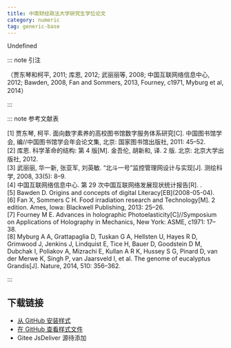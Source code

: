 ```yaml
--- 
title: 中南财经政法大学研究生学位论文 
category: numeric 
tag: generic-base 
--- 
```


<!-- 此文件由脚本自动生成，请勿手动修改！ -->  

Undefined  

::: note 引注  

（贾东琴和柯平, 2011; 库恩, 2012; 武丽丽等, 2008; 中国互联网络信息中心, 2012; Bawden, 2008, Fan and Sommers, 2013, Fourney, c1971, Myburg et al, 2014）  

:::  

::: note 参考文献表  

<div class="csl-bib-body">
  <div class="csl-entry second-field-align-flush hangingindent-false"> 
    <div class="csl-left-margin">[1] 贾东琴, 柯平. 面向数字素养的高校图书馆数字服务体系研究[C]. 中国图书馆学会, 编//中国图书馆学会年会论文集, 北京: 国家图书馆出版社, 2011: 45–52.</div> </div>
  <div class="csl-entry second-field-align-flush hangingindent-false"> 
    <div class="csl-left-margin">[2] 库恩. 科学革命的结构: 第 4 版[M]. 金吾伦, 胡新和, 译. 2 版. 北京: 北京大学出版社, 2012.</div> </div>
  <div class="csl-entry second-field-align-flush hangingindent-false"> 
    <div class="csl-left-margin">[3] 武丽丽, 华一新, 张亚军, 刘英敏. “北斗一号”监控管理网设计与实现[J]. 测绘科学, 2008, 33(5): 8–9.</div> </div>
  <div class="csl-entry second-field-align-flush hangingindent-false"> 
    <div class="csl-left-margin">[4] 中国互联网络信息中心. 第 29 次中国互联网络发展现状统计报告[R]. .</div> </div>
  <div class="csl-entry second-field-align-flush hangingindent-false"> 
    <div class="csl-left-margin">[5] Bawden D. Origins and concepts of digital Literacy[EB](2008-05-04).</div> </div>
  <div class="csl-entry second-field-align-flush hangingindent-false"> 
    <div class="csl-left-margin">[6] Fan X, Sommers C H. Food irradiation research and Technology[M]. 2 edition. Ames, Iowa: Blackwell Publishing, 2013: 25–26.</div> </div>
  <div class="csl-entry second-field-align-flush hangingindent-false"> 
    <div class="csl-left-margin">[7] Fourney M E. Advances in holographic Photoelasticity[C]//Symposium on Applications of Holography in Mechanics, New York: ASME, c1971: 17–38.</div> </div>
  <div class="csl-entry second-field-align-flush hangingindent-false"> 
    <div class="csl-left-margin">[8] Myburg A A, Grattapaglia D, Tuskan G A, Hellsten U, Hayes R D, Grimwood J, Jenkins J, Lindquist E, Tice H, Bauer D, Goodstein D M, Dubchak I, Poliakov A, Mizrachi E, Kullan A R K, Hussey S G, Pinard D, van der Merwe K, Singh P, van Jaarsveld I, et al. The genome of eucalyptus Grandis[J]. Nature, 2014, 510: 356–362.</div> </div>
</div>
  

:::  

<!-- more -->  

## 下载链接  

- [从 GitHub 安装样式](https://github.com/zotero-cn/styles/./raw/main/src/zhongnan-university-of-economics-and-law-thesis/zhongnan-university-of-economics-and-law-thesis.csl)  
- [在 GitHub 查看样式文件](https://github.com/zotero-cn/styles/./tree/main/src/zhongnan-university-of-economics-and-law-thesis/zhongnan-university-of-economics-and-law-thesis.csl)  
- Gitee JsDeliver 源待添加  
